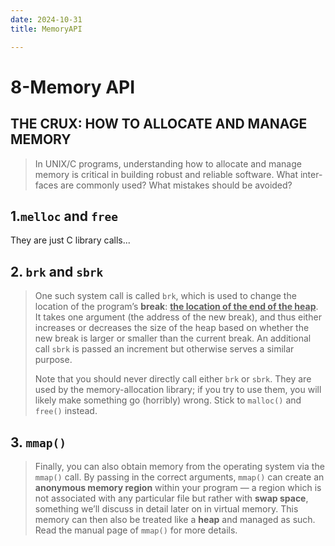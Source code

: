 ```yaml
---
date: 2024-10-31
title: MemoryAPI

---
```



# 8-Memory API

## **THE CRUX: HOW TO ALLOCATE AND MANAGE MEMORY**

> In UNIX/C programs, understanding how to allocate and manage
> memory is critical in building robust and reliable software. What inter-
> faces are commonly used? What mistakes should be avoided?

## 1.`melloc` and `free`

They are just C library calls...

## 2. `brk` and `sbrk`

>   One such system call is called `brk`, which is used to change the location of the program’s **break**: **<u>the location of the end of the heap</u>**. It takes one argument (the address of the new break), and thus either increases or decreases the size of the heap based on whether the new break is larger or smaller than the current break. An additional call `sbrk` is passed an increment but otherwise serves a similar purpose.
>
>   Note that you should never directly call either `brk` or `sbrk`. They are used by the memory-allocation library; if you try to use them, you will likely make something go (horribly) wrong. Stick to `malloc()` and `free()` instead.

## 3. `mmap()`

>   Finally, you can also obtain memory from the operating system via the `mmap()` call. By passing in the correct arguments, `mmap()` can create an **anonymous memory region** within your program — a region which is not associated with any particular file but rather with **swap space**, something we’ll discuss in detail later on in virtual memory. This memory can then also be treated like a **heap** and managed as such. Read the manual page of `mmap()` for more details.

